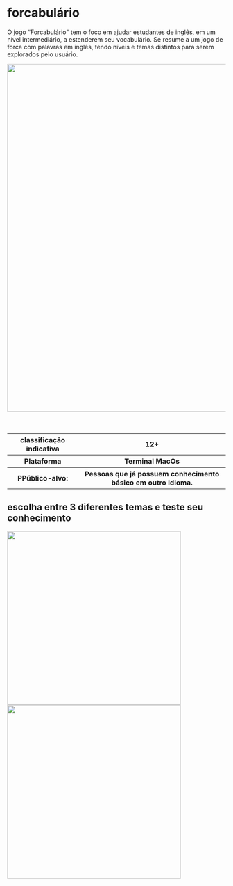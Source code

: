 # forcabulário
O jogo “Forcabulário" tem o foco em ajudar  estudantes de inglês, em um nível intermediário, a estenderem seu vocabulário. Se resume a um jogo de forca com palavras em inglês, tendo níveis e temas distintos para serem explorados pelo usuário.

<!DOCTYPE html>
<html lang="en">
<head>
    <meta charset="UTF-8">
    <meta http-equiv="X-UA-Compatible" content="IE=edge">
    <meta name="viewport" content="width=device-width, initial-scale=1.0">
</head>
<body>
    <img src="https://github.com/user-attachments/assets/36567546-b3fe-4ba2-839c-030e60722d00" width="800px">  
</body>
</html>

  <br>
  <br>
  <br>

<table>
    <tr>
        <th>
         classificação indicativa
        </th>
        <th>
            12+
        </th>
    </tr>
    <tr>
        <th>
            Plataforma
        </th>
        <th>
            Terminal MacOs
        </th>
    </tr>
    <tr>
        <th>
            PPúblico-alvo:  
        </th>
        <th>
             Pessoas que já possuem conhecimento básico em outro idioma.
        </th>
    </tr> 
</table>

## escolha entre 3 diferentes temas e teste seu conhecimento 

<!DOCTYPE html>
<html lang="en">
<head>
    <meta charset="UTF-8">
    <meta http-equiv="X-UA-Compatible" content="IE=edge">
    <meta name="viewport" content="width=device-width, initial-scale=1.0">
</head>
<body>
    <img src="https://github.com/user-attachments/assets/89719208-c053-4f02-aa61-52e0e99784f1" width="400px">
    <img src="https://github.com/user-attachments/assets/9ef1a5fc-0c57-4053-9d94-433561542c1b" width="400px">
</body>
</html>

### 



